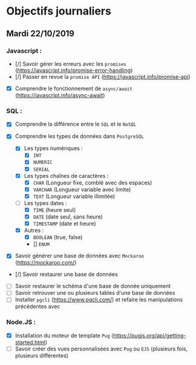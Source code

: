 # Objectifs journaliers

## Mardi 22/10/2019


### Javascript : 

* [/] Savoir gérer les erreurs avec les `promises` (https://javascript.info/promise-error-handling)
* [/] Passer en revue la `promise API` (https://javascript.info/promise-api)
* [x] Comprendre le fonctionnement de `async/await` (https://javascript.info/async-await)

### SQL :

* [x] Comprendre la différence entre le `SQL` et le `NoSQL`

* [x] Comprendre les types de données dans `PostgreSQL`
  * [x] Les types numériques :
    * [x] `INT`
    * [X] `NUMERIC`
    * [x] `SERIAL`
  * [x] Les types chaînes de caractères :
    * [x] `CHAR`    (Longueur fixe, comblé avec des espaces)
    * [X] `VARCHAR` (Longueur variable avec limite)
    * [x] `TEXT`    (Longueur variable illimitée)
  * [ ] Les types dates : 
    * [X] `TIME`      (heure seul)
    * [X] `DATE`      (date seul, sans heure)
    * [x] `TIMESTAMP` (date et heure)
  * [x] Autres :
    * [X] `BOOLEAN` (true, false)
    * [] `ENUM`

* [x] Savoir générer une base de données avec `Mockaroo` (https://mockaroo.com/)
* [/] Savoir restaurer une base de données
* [ ] Savoir restaurer le schéma d'une base de donnée uniquement
* [ ] Savoir retrouver une ou plusieurs tables d'une base de données
* [ ] Installer `pgcli` (https://www.pgcli.com/) et refaire les manipulations précédentes avec

### Node.JS : 

* [x] Installation du moteur de template `Pug` (https://pugjs.org/api/getting-started.html)
* [ ] Savoir créer des vues personnalisées avec `Pug` ou `EJS` (plusieurs fois, plusieurs différentes)
